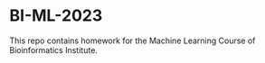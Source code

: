 # BI-ML-2023

This repo contains homework for the Machine Learning Course of Bioinformatics Institute.
